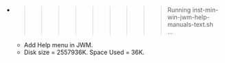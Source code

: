 * >>>>>>>>> Running inst-min-win-jwm-help-manuals-text.sh ...
  * Add Help menu in JWM.
  * Disk size = 2557936K. Space Used = 36K.

